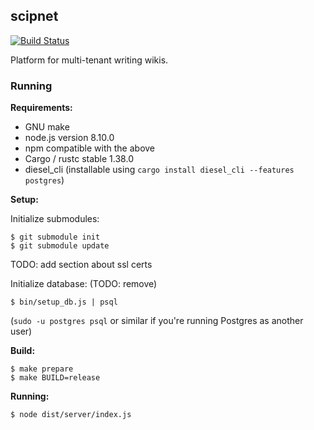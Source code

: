 ## scipnet
[![Build Status](https://travis-ci.org/Nu-SCPTheme/scipnet.svg?branch=master)](https://travis-ci.org/Nu-SCPTheme/scipnet)

Platform for multi-tenant writing wikis.

### Running

**Requirements:**

* GNU make
* node.js version 8.10.0
* npm compatible with the above
* Cargo / rustc stable 1.38.0
* diesel\_cli (installable using `cargo install diesel_cli --features postgres`)

**Setup:**

Initialize submodules:
```
$ git submodule init
$ git submodule update
```

TODO: add section about ssl certs

Initialize database: (TODO: remove)
```
$ bin/setup_db.js | psql
```

(`sudo -u postgres psql` or similar if you're running Postgres as another user)

**Build:**

```
$ make prepare
$ make BUILD=release
```

**Running:**

```
$ node dist/server/index.js
```
